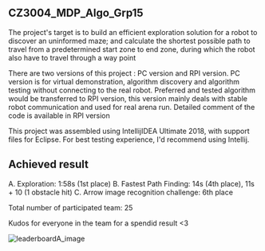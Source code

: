 CZ3004_MDP_Algo_Grp15
------------------

The project's target is to build an efficient exploration solution for a robot to discover an uninformed maze; and calculate the shortest possible path to travel from a predetermined start zone to end zone, during which the robot also have to travel through a way point

There are two versions of this project : PC version and RPI version. PC version is for virtual demonstration, algorithm discovery and algorithm testing without connecting to the real robot. Preferred and tested algorithm would be transferred to RPI version, this version mainly deals with stable robot communication and used for real arena run. Detailed comment of the code is available in RPI version

This project was assembled using IntellijIDEA Ultimate 2018, with support files for Eclipse. For best testing experience, I'd recommend using Intellij.

Achieved result
-------------------
A. Exploration: 1:58s (1st place)
B. Fastest Path Finding: 14s (4th place), 11s + 10 (1 obstacle hit)
C. Arrow image recognition challenge: 6th place

Total number of participated team: 25

Kudos for everyone in the team for a spendid result <3
 
![leaderboardA_image](https://raw.githubusercontent.com/vuduclong0309/CZ3004_MDP_Algo_Grp15/feature/rpi/Wee11_Leader%20Board%20A(6).JPG?token=AQKA4iyDght6DAgp-2qGn18rcUGZQzJjks5b6WTTwA%3D%3D)
